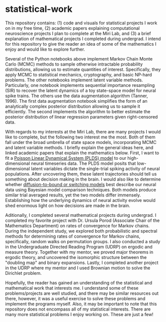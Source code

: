 # statistical-work

This repository contains: (1) code and visuals for statistical projects I work on in my free time, (2) academic papers explaining computational neuroscience projects I plan to complete at the Miri Lab, and (3) a brief explanation of mathematical projects I completed during undergrad. I intend for this repository to give the reader an idea of some of the mathematics I enjoy and would like to explore further. 

Several of the Python notebooks above implement Markov Chain Monte Carlo (MCMC) methods to sample otherwise intractable probability distributions, allowing us to estimate quantities of interest. Specifically, they apply MCMC to statistical mechanics, cryptography, and basic NP-hard problems. The other notebooks implement latent variable methods. Particularly, one notebook implements sequential importance resampling (SIR) to recover the latent dynamics of a toy state-space model for neural spike trains. The others use the data augmentation algorithm (Tanner, 1996). The first data augmentation notebook simplifies the form of an analytically complex posterior distribution allowing us to sample it efficiently. The second implements the algorithm to better estimate the posterior distribution of linear regression parameters given right-censored data. 

With regards to my interests at the Miri Lab, there are many projects I would like to complete, but the following two interest me the most. Both of them fall under the broad umbrella of state space models, incorporating MCMC and latent variable methods. I briefly explain the general ideas here, and linked academic papers that explain the mathematics below. First, I want to fit a [Poisson Linear Dynamical System (PLDS) model](https://papers.nips.cc/paper_files/paper/2011/file/7143d7fbadfa4693b9eec507d9d37443-Paper.pdf) to our high-dimensional neural timeseries data. The PLDS model posits that low-dimensional latent variables dictate the single-trial spiking activity of neural populations. After uncovering them, these latent trajectories should tell us something about decision making in the brain. I would also like to determine whether [diffusion-to-bound or switching models](https://www.cambridge.org/core/books/abs/advanced-state-space-methods-for-neural-and-clinical-data/estimating-state-and-parameters-in-state-space-models-of-spike-trains/FAB8634C2790F3461E3E86BB632EAE6F) best describe our neural data using Bayesian model comparison techniques. Both models produce similar trial averaged results, yet the two models differ immensely. Establishing how the underlying dynamics of neural activity evolve would shed enormous light on how decisions are made in the brain.

Aditionally, I completed several mathematical projects during undergrad. I completed my favorite project with Dr. Ursula Porod (Associate Chair of the Mathematics Department) on rates of convergence for Markov chains. During the independent study, we explored both probabilistic and spectral methods for determining rates of convergence for Markov chains, specifically, random walks on permutation groups. I also conducted a study in the Undergraduate Directed Reading Program (UDRP) on ergodic and measure theory. Together with my mentor, we proved major theorems in ergodic theory, and uncovered the isomorphic structure between the "doubling map" and binary expansions. Lastly, I completed another project in the UDRP where my mentor and I used Brownian motion to solve the Dirichlet problem.

Hopefully, the reader has gained an understanding of the statistical and mathematical work that interests me. I understand some of these problems/projects are well studied, and there may be similar resources out there, however, it was a useful exercise to solve these problems and implement the programs myself. Also, it may be important to note that this repository does not encompass all of my statistical interests. There are many more statistical problems I enjoy working on. These are just a few!